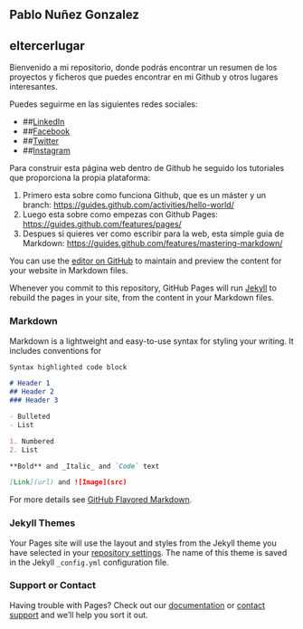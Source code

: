## Pablo Nuñez Gonzalez
## eltercerlugar

Bienvenido a mi repositorio, donde podrás encontrar un resumen de los proyectos y ficheros que puedes encontrar en mi Github y otros lugares interesantes.

Puedes seguirme en las siguientes redes sociales:
- ##[LinkedIn](https://www.linkedin.com/in/pablonunezgonzalez/) 
- ##[Facebook](https://www.facebook.com/pablo.eltercerlugar)
- ##[Twitter](https://twitter.com/eltercerlugar)
- ##[Instagram](https://www.instagram.com/fabricotusideas/)

Para construir esta página web dentro de Github he seguido los tutoriales que proporciona la propia plataforma:

1. Primero esta sobre como funciona Github, que es un máster y un branch: https://guides.github.com/activities/hello-world/
2. Luego esta sobre como empezas con Github Pages: https://guides.github.com/features/pages/
3. Despues si quieres ver como escribir para la web, esta simple guia de Markdown: https://guides.github.com/features/mastering-markdown/


You can use the [editor on GitHub](https://github.com/eltercerlugar/eltercerlugar.github.io/edit/master/index.md) to maintain and preview the content for your website in Markdown files.

Whenever you commit to this repository, GitHub Pages will run [Jekyll](https://jekyllrb.com/) to rebuild the pages in your site, from the content in your Markdown files.

### Markdown

Markdown is a lightweight and easy-to-use syntax for styling your writing. It includes conventions for

```markdown
Syntax highlighted code block

# Header 1
## Header 2
### Header 3

- Bulleted
- List

1. Numbered
2. List

**Bold** and _Italic_ and `Code` text

[Link](url) and ![Image](src)
```

For more details see [GitHub Flavored Markdown](https://guides.github.com/features/mastering-markdown/).

### Jekyll Themes

Your Pages site will use the layout and styles from the Jekyll theme you have selected in your [repository settings](https://github.com/eltercerlugar/eltercerlugar.github.io/settings). The name of this theme is saved in the Jekyll `_config.yml` configuration file.

### Support or Contact

Having trouble with Pages? Check out our [documentation](https://help.github.com/categories/github-pages-basics/) or [contact support](https://github.com/contact) and we’ll help you sort it out.
